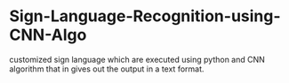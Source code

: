 # Sign-Language-Recognition-using-CNN-Algo
customized sign language which are executed using python and CNN algorithm that in gives out the output in a text format.

